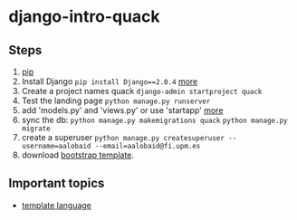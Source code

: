 # django-intro-quack

## Steps
1. [pip](https://pip.pypa.io/en/stable/installing/)
2. Install Django `pip install Django==2.0.4` [more](https://www.djangoproject.com/download/)
3. Create a project names quack `django-admin startproject quack`
4. Test the landing page `python manage.py runserver`
5. add 'models.py' and 'views.py' or use 'startapp' [more](https://docs.djangoproject.com/en/2.0/intro/tutorial01/)
6. sync the db: `python manage.py makemigrations quack` `python manage.py migrate` 
7. create a superuser `python manage.py createsuperuser --username=aalobaid --email=aalobaid@fi.upm.es`
8. download [bootstrap template](https://startbootstrap.com/template-overviews/bare/).


## Important topics
* [template language](https://docs.djangoproject.com/en/1.7/topics/templates/)
